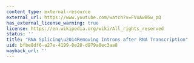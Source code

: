 ```yaml
---
content_type: external-resource
external_url: https://www.youtube.com/watch?v=FVuAwBGw_pQ
has_external_license_warning: true
license: https://en.wikipedia.org/wiki/All_rights_reserved
status: ''
title: "RNA Splicing\u2014Removing Introns after RNA Transcription"
uid: bfbe8df6-a27e-4199-8e28-d979a0ec3aa8
wayback_url: ''
---
```

